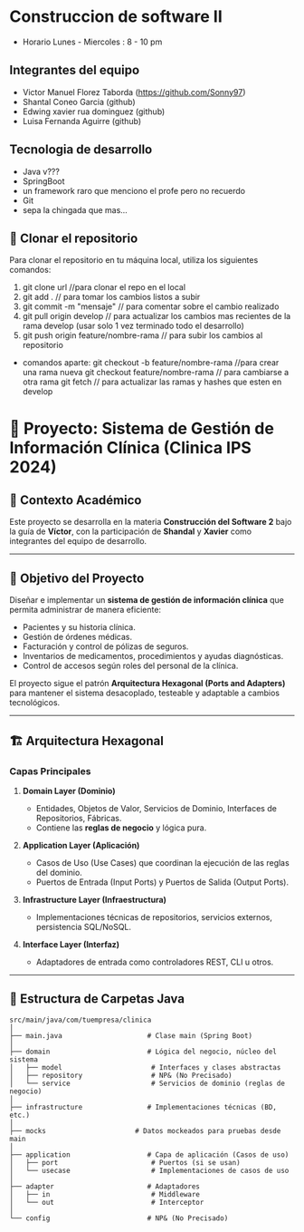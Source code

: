 # Construccion de software II
 - Horario Lunes - Miercoles : 8 - 10 pm
## Integrantes del equipo
- Victor Manuel Florez Taborda (https://github.com/Sonny97)
- Shantal Coneo Garcia (github)
- Edwing xavier rua dominguez (github)
- Luisa Fernanda Aguirre (github)

## Tecnologia de desarrollo 
- Java v???
- SpringBoot
- un framework raro que menciono el profe pero no recuerdo
- Git
- sepa la chingada que mas...

## 🔁 Clonar el repositorio

Para clonar el repositorio en tu máquina local, utiliza los siguientes comandos:
1. git clone url //para clonar el repo en el local
2. git add . // para tomar los cambios listos a subir
3. git commit -m "mensaje" // para comentar sobre el cambio realizado
4. git pull origin develop // para actualizar los cambios mas recientes de la rama develop (usar solo 1 vez terminado todo el desarrollo)
5. git push origin feature/nombre-rama // para subir los cambios al repositorio

- comandos aparte:
  git checkout -b feature/nombre-rama //para crear una rama nueva
  git checkout feature/nombre-rama // para cambiarse a otra rama
  git fetch // para actualizar las ramas y hashes que esten en develop

# 📌 Proyecto: Sistema de Gestión de Información Clínica (Clinica IPS 2024)

## 🏫 Contexto Académico
Este proyecto se desarrolla en la materia **Construcción del Software 2** bajo la guía de **Víctor**, con la participación de **Shandal** y **Xavier** como integrantes del equipo de desarrollo.

---

## 🎯 Objetivo del Proyecto
Diseñar e implementar un **sistema de gestión de información clínica** que permita administrar de manera eficiente:
- Pacientes y su historia clínica.
- Gestión de órdenes médicas.
- Facturación y control de pólizas de seguros.
- Inventarios de medicamentos, procedimientos y ayudas diagnósticas.
- Control de accesos según roles del personal de la clínica.

El proyecto sigue el patrón **Arquitectura Hexagonal (Ports and Adapters)** para mantener el sistema desacoplado, testeable y adaptable a cambios tecnológicos.

---

## 🏗 Arquitectura Hexagonal

### Capas Principales
1. **Domain Layer (Dominio)**  
   - Entidades, Objetos de Valor, Servicios de Dominio, Interfaces de Repositorios, Fábricas.  
   - Contiene las **reglas de negocio** y lógica pura.

2. **Application Layer (Aplicación)**  
   - Casos de Uso (Use Cases) que coordinan la ejecución de las reglas del dominio.
   - Puertos de Entrada (Input Ports) y Puertos de Salida (Output Ports).

3. **Infrastructure Layer (Infraestructura)**  
   - Implementaciones técnicas de repositorios, servicios externos, persistencia SQL/NoSQL.

4. **Interface Layer (Interfaz)**  
   - Adaptadores de entrada como controladores REST, CLI u otros.

---

## 📂 Estructura de Carpetas Java

```plaintext
src/main/java/com/tuempresa/clinica
│
├── main.java                     # Clase main (Spring Boot)
│
├── domain                        # Lógica del negocio, núcleo del sistema
│   ├── model                      # Interfaces y clases abstractas
│   ├── repository                 # NP& (No Precisado)
│   └── service                    # Servicios de dominio (reglas de negocio)
│
├── infrastructure                # Implementaciones técnicas (BD, etc.)
│
├── mocks                      # Datos mockeados para pruebas desde main
│
├── application                   # Capa de aplicación (Casos de uso)
│   ├── port                       # Puertos (si se usan)
│   └── usecase                    # Implementaciones de casos de uso
│
├── adapter                       # Adaptadores
│   ├── in                         # Middleware
│   └── out                        # Interceptor
│
└── config                        # NP& (No Precisado)
```

